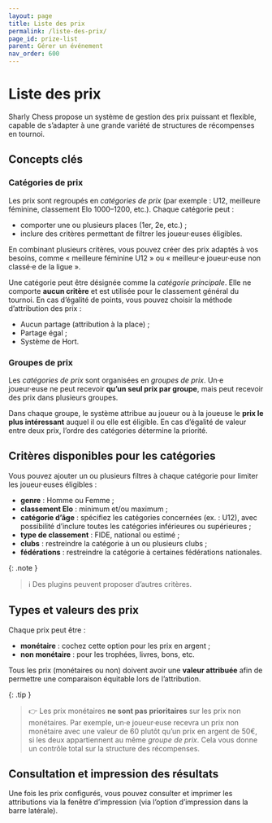 ```yaml
---
layout: page
title: Liste des prix
permalink: /liste-des-prix/
page_id: prize-list
parent: Gérer un événement
nav_order: 600
---
```


# Liste des prix

Sharly Chess propose un système de gestion des prix puissant et flexible, capable de s’adapter à une grande variété de structures de récompenses en tournoi.

## Concepts clés

### Catégories de prix

Les prix sont regroupés en _catégories de prix_ (par exemple : U12, meilleure féminine, classement Elo 1000–1200, etc.). Chaque catégorie peut :

* comporter une ou plusieurs places (1er, 2e, etc.) ;
* inclure des critères permettant de filtrer les joueur·euses éligibles.

En combinant plusieurs critères, vous pouvez créer des prix adaptés à vos besoins, comme « meilleure féminine U12 » ou « meilleur·e joueur·euse non classé·e de la ligue ».

Une catégorie peut être désignée comme la _catégorie principale_. Elle ne comporte **aucun critère** et est utilisée pour le classement général du tournoi. En cas d’égalité de points, vous pouvez choisir la méthode d’attribution des prix :

- Aucun partage (attribution à la place) ;
- Partage égal ;
- Système de Hort.

### Groupes de prix

Les _catégories de prix_ sont organisées en _groupes de prix_. Un·e joueur·euse ne peut recevoir **qu’un seul prix par groupe**, mais peut recevoir des prix dans plusieurs groupes.

Dans chaque groupe, le système attribue au joueur ou à la joueuse le **prix le plus intéressant** auquel il ou elle est éligible. En cas d’égalité de valeur entre deux prix, l’ordre des catégories détermine la priorité.

## Critères disponibles pour les catégories

Vous pouvez ajouter un ou plusieurs filtres à chaque catégorie pour limiter les joueur·euses éligibles :

- **genre** : Homme ou Femme ;
- **classement Elo** : minimum et/ou maximum ;
- **catégorie d’âge** : spécifiez les catégories concernées (ex. : U12), avec possibilité d’inclure toutes les catégories inférieures ou supérieures ;
- **type de classement** : FIDE, national ou estimé ;
- **clubs** : restreindre la catégorie à un ou plusieurs clubs ;
- **fédérations** : restreindre la catégorie à certaines fédérations nationales.

{: .note }
> :information_source: Des plugins peuvent proposer d’autres critères.

## Types et valeurs des prix

Chaque prix peut être :

- **monétaire** : cochez cette option pour les prix en argent ;
- **non monétaire** : pour les trophées, livres, bons, etc.

Tous les prix (monétaires ou non) doivent avoir une **valeur attribuée** afin de permettre une comparaison équitable lors de l’attribution.

{: .tip }
> :point_right: Les prix monétaires **ne sont pas prioritaires** sur les prix non monétaires. Par exemple, un·e joueur·euse recevra un prix non monétaire avec une valeur de 60 plutôt qu’un prix en argent de 50€, si les deux appartiennent au même _groupe de prix_. Cela vous donne un contrôle total sur la structure des récompenses.

## Consultation et impression des résultats

Une fois les prix configurés, vous pouvez consulter et imprimer les attributions via la fenêtre d’impression (via l’option d’impression dans la barre latérale).
